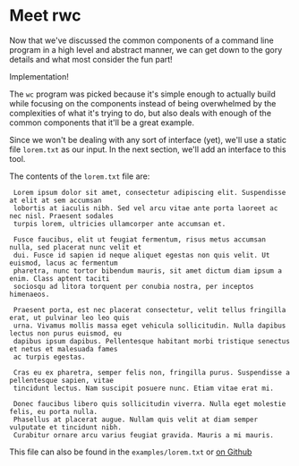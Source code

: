 # Meet rwc

Now that we've discussed the common components of a command line program in a high level and
abstract manner, we can get down to the gory details and what most consider the fun part!

Implementation!

The `wc` program was picked because it's simple enough to actually build while focusing on the
components instead of being overwhelmed by the complexities of what it's trying to do, but also deals
with enough of the common components that it'll be a great example.

Since we won't be dealing with any sort of interface (yet), we'll use a static file `lorem.txt` as
our input. In the next section, we'll add an interface to this tool.

The contents of the `lorem.txt` file are:

```
 Lorem ipsum dolor sit amet, consectetur adipiscing elit. Suspendisse at elit at sem accumsan
 lobortis at iaculis nibh. Sed vel arcu vitae ante porta laoreet ac nec nisl. Praesent sodales
 turpis lorem, ultricies ullamcorper ante accumsan et.

 Fusce faucibus, elit ut feugiat fermentum, risus metus accumsan nulla, sed placerat nunc velit et
 dui. Fusce id sapien id neque aliquet egestas non quis velit. Ut euismod, lacus ac fermentum
 pharetra, nunc tortor bibendum mauris, sit amet dictum diam ipsum a enim. Class aptent taciti
 sociosqu ad litora torquent per conubia nostra, per inceptos himenaeos.

 Praesent porta, est nec placerat consectetur, velit tellus fringilla erat, ut pulvinar leo leo quis
 urna. Vivamus mollis massa eget vehicula sollicitudin. Nulla dapibus lectus non purus euismod, eu
 dapibus ipsum dapibus. Pellentesque habitant morbi tristique senectus et netus et malesuada fames
 ac turpis egestas.

 Cras eu ex pharetra, semper felis non, fringilla purus. Suspendisse a pellentesque sapien, vitae
 tincidunt lectus. Nam suscipit posuere nunc. Etiam vitae erat mi.

 Donec faucibus libero quis sollicitudin viverra. Nulla eget molestie felis, eu porta nulla.
 Phasellus at placerat augue. Nullam quis velit at diam semper vulputate et tincidunt nibh.
 Curabitur ornare arcu varius feugiat gravida. Mauris a mi mauris.
```

This file can also be found in the `examples/lorem.txt` or [on Github]

[on Github]: https://github.com/kbknapp/clap-book/blob/master/examples/lorem.txt